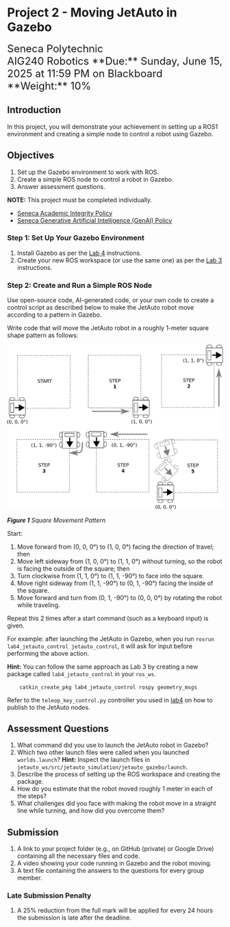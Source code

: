 # Project 2 - Moving JetAuto in Gazebo

<font size="5">
Seneca Polytechnic</br>
AIG240 Robotics
</font>

<font size="5">
**Due:** Sunday, June 15, 2025 at 11:59 PM on Blackboard</br>
**Weight:** 10%
</font>

## Introduction

In this project, you will demonstrate your achievement in setting up a ROS1 environment and creating a simple node to control a robot using Gazebo.

## Objectives

1. Set up the Gazebo environment to work with ROS.
2. Create a simple ROS node to control a robot in Gazebo.
3. Answer assessment questions.

**NOTE:** This project must be completed individually.

- [Seneca Academic Integrity Policy](https://www.senecapolytechnic.ca/about/policies/academic-integrity-policy.html)
- [Seneca Generative Artificial Intelligence (GenAI) Policy](https://www.senecapolytechnic.ca/about/policies/generative-ai-policy.html)

### Step 1: Set Up Your Gazebo Environment

1. Install Gazebo as per the [Lab 4](lab4.md) instructions.
2. Create your new ROS workspace (or use the same one) as per the [Lab 3](lab3.md) instructions.

### Step 2: Create and Run a Simple ROS Node

Use open-source code, AI-generated code, or your own code to create a control script as described below to make the JetAuto robot move according to a pattern in Gazebo.

Write code that will move the JetAuto robot in a roughly 1-meter square shape pattern as follows:

![Figure 1 Square Movement Pattern](lab4-task.png)

***Figure 1** Square Movement Pattern*

Start:

1. Move forward from (0, 0, 0°) to (1, 0, 0°) facing the direction of travel; then
2. Move left sideway from (1, 0, 0°) to (1, 1, 0°) without turning, so the robot is facing the outside of the square; then
3. Turn clockwise from (1, 1, 0°) to (1, 1, -90°) to face into the square.
4. Move right sideway from (1, 1, -90°) to (0, 1, -90°) facing the inside of the square.
5. Move forward and turn from (0, 1, -90°) to (0, 0, 0°) by rotating the robot while traveling.

Repeat this 2 times after a start command (such as a keyboard input) is given.

For example: after launching the JetAuto in Gazebo, when you run `rosrun lab4_jetauto_control jetauto_control`, it will ask for input before performing the above action.

**Hint:** You can follow the same approach as Lab 3 by creating a new package called `lab4_jetauto_control` in your `ros_ws`.

        catkin_create_pkg lab4_jetauto_control rospy geometry_msgs

Refer to the `teleop_key_control.py` controller you used in [lab4](lab4.md) on how to publish to the JetAuto nodes.

## Assessment Questions

1. What command did you use to launch the JetAuto robot in Gazebo?
2. Which two other launch files were called when you launched `worlds.launch`? **Hint:** Inspect the launch files in `jetauto_ws/src/jetauto_simulation/jetauto_gazebo/launch`.
3. Describe the process of setting up the ROS workspace and creating the package.
4. How do you estimate that the robot moved roughly 1 meter in each of the steps?
5. What challenges did you face with making the robot move in a straight line while turning, and how did you overcome them?

## Submission

1. A link to your project folder (e.g., on GitHub (private) or Google Drive) containing all the necessary files and code.
2. A video showing your code running in Gazebo and the robot moving.
3. A text file containing the answers to the questions for every group member.

### Late Submission Penalty

1. A 25% reduction from the full mark will be applied for every 24 hours the submission is late after the deadline.